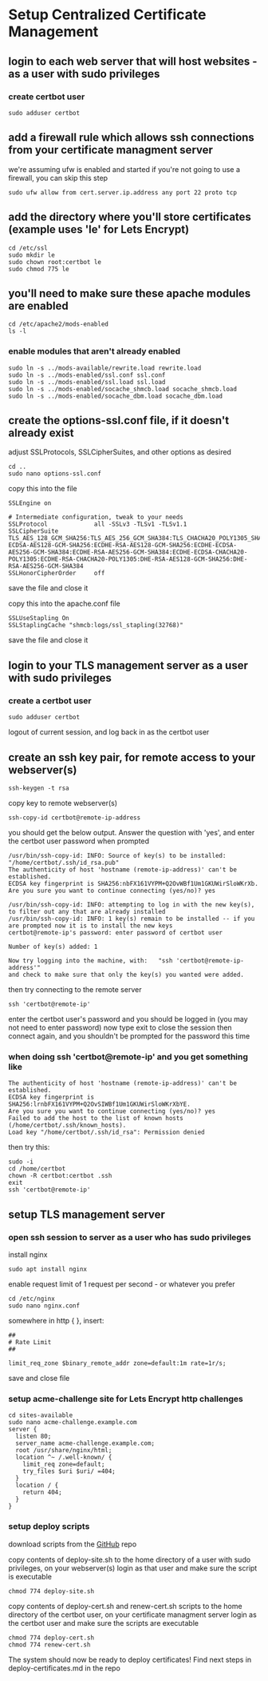 # Setup Centralized Certificate Management

## login to each web server that will host websites - as a user with sudo privileges

### create certbot user

    sudo adduser certbot

## add a firewall rule which allows ssh connections from your certificate managment server

we're assuming ufw is enabled and started
if you're not going to use a firewall, you can skip this step

    sudo ufw allow from cert.server.ip.address any port 22 proto tcp

## add the directory where you'll store certificates (example uses 'le' for Lets Encrypt)

    cd /etc/ssl
    sudo mkdir le
    sudo chown root:certbot le
    sudo chmod 775 le

## you'll need to make sure these apache modules are enabled

    cd /etc/apache2/mods-enabled
    ls -l

### enable modules that aren't already enabled

    sudo ln -s ../mods-available/rewrite.load rewrite.load
    sudo ln -s ../mods-enabled/ssl.conf ssl.conf
    sudo ln -s ../mods-enabled/ssl.load ssl.load
    sudo ln -s ../mods-enabled/socache_shmcb.load socache_shmcb.load
    sudo ln -s ../mods-enabled/socache_dbm.load socache_dbm.load

## create the options-ssl.conf file, if it doesn't already exist

adjust SSLProtocols, SSLCipherSuites, and other options as desired

    cd ..
    sudo nano options-ssl.conf

copy this into the file

    SSLEngine on
    
    # Intermediate configuration, tweak to your needs
    SSLProtocol             all -SSLv3 -TLSv1 -TLSv1.1
    SSLCipherSuite          TLS_AES_128_GCM_SHA256:TLS_AES_256_GCM_SHA384:TLS_CHACHA20_POLY1305_SHA256:ECDHE-ECDSA-AES128-GCM-SHA256:ECDHE-RSA-AES128-GCM-SHA256:ECDHE-ECDSA-AES256-GCM-SHA384:ECDHE-RSA-AES256-GCM-SHA384:ECDHE-ECDSA-CHACHA20-POLY1305:ECDHE-RSA-CHACHA20-POLY1305:DHE-RSA-AES128-GCM-SHA256:DHE-RSA-AES256-GCM-SHA384
    SSLHonorCipherOrder     off

save the file and close it

copy this into the apache.conf file

    SSLUseStapling On
    SSLStaplingCache "shmcb:logs/ssl_stapling(32768)"

save the file and close it

## login to your TLS management server as a user with sudo privileges

### create a certbot user

    sudo adduser certbot

logout of current session, and log back in as the certbot user

## create an ssh key pair, for remote access to your webserver(s)

    ssh-keygen -t rsa

copy key to remote webserver(s)

    ssh-copy-id certbot@remote-ip-address

you should get the below output. Answer the question with 'yes', and enter the certbot user password when prompted

    /usr/bin/ssh-copy-id: INFO: Source of key(s) to be installed: "/home/certbot/.ssh/id_rsa.pub"
    The authenticity of host 'hostname (remote-ip-address)' can't be established.
    ECDSA key fingerprint is SHA256:nbFX161VYPM+Q2OvWBf1Um1GKUWirSloWKrXb.
    Are you sure you want to continue connecting (yes/no)? yes
    
    /usr/bin/ssh-copy-id: INFO: attempting to log in with the new key(s), to filter out any that are already installed
    /usr/bin/ssh-copy-id: INFO: 1 key(s) remain to be installed -- if you are prompted now it is to install the new keys
    certbot@remote-ip's password: enter password of certbot user
    
    Number of key(s) added: 1
    
    Now try logging into the machine, with:   "ssh 'certbot@remote-ip-address'"
    and check to make sure that only the key(s) you wanted were added.

then try connecting to the remote server

    ssh 'certbot@remote-ip'

enter the certbot user's password and you should be logged in (you may not need to enter password)
now type exit to close the session
then connect again, and you shouldn't be prompted for the password this time

### when doing ssh 'certbot@remote-ip' and you get something like

    The authenticity of host 'hostname (remote-ip-address)' can't be established.
    ECDSA key fingerprint is SHA256:lrnbFX161VYPM+Q2OvSIWBf1Um1GKUWirSloWKrXbYE.
    Are you sure you want to continue connecting (yes/no)? yes
    Failed to add the host to the list of known hosts (/home/certbot/.ssh/known_hosts).
    Load key "/home/certbot/.ssh/id_rsa": Permission denied

then try this:

    sudo -i
    cd /home/certbot
    chown -R certbot:certbot .ssh
    exit
    ssh 'certbot@remote-ip'

## setup TLS management server

### open ssh session to server as a user who has sudo privileges

install nginx

    sudo apt install nginx

enable request limit of 1 request per second - or whatever you prefer

    cd /etc/nginx
    sudo nano nginx.conf

somewhere in http { }, insert:

    ##
    # Rate Limit
    ##
    
    limit_req_zone $binary_remote_addr zone=default:1m rate=1r/s;

save and close file

### setup acme-challenge site for Lets Encrypt http challenges

    cd sites-available
    sudo nano acme-challenge.example.com
    server {
      listen 80;
      server_name acme-challenge.example.com;
      root /usr/share/nginx/html;
      location ^~ /.well-known/ {
        limit_req zone=default;
        try_files $uri $uri/ =404;
      }
      location / {
        return 404;
      }
    }

### setup deploy scripts

download scripts from the [GitHub](https://github.com/endeavorcomm/le-cms) repo

copy contents of deploy-site.sh to the home directory of a user with sudo privileges, on your webserver(s)
login as that user and make sure the script is executable

    chmod 774 deploy-site.sh

copy contents of deploy-cert.sh and renew-cert.sh scripts to the home directory of the certbot user, on your certificate managment server
login as the certbot user and make sure the scripts are executable

    chmod 774 deploy-cert.sh
    chmod 774 renew-cert.sh

The system should now be ready to deploy certificates! Find next steps in deploy-certificates.md in the repo
